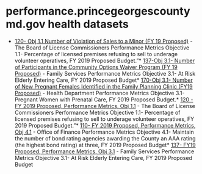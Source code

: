 # performance.princegeorgescountymd.gov health datasets
* [120- Obj 1.1 Number of Violation of Sales to a Minor  (FY 19 Proposed)](https://performance.princegeorgescountymd.gov/d/48pd-9ke7) - The Board of License Commissioners Performance Metrics Objective 1.1- Percentage of licensed premises refusing to sell to underage volunteer operatives, FY 2019 Proposed Budget.”* [137-Obj 3.1- Number of Participants in the Community Options Waiver Program (FY 19 Proposed)](https://performance.princegeorgescountymd.gov/d/75t2-qirw) - Family Services Performance Metrics Objective 3.1- At Risk Elderly Entering Care, FY 2019 Proposed Budget* [170-Obj 3.1- Number of New Pregnant Females Identified in the Family Planning Clinic  (FY19 Proposed)](https://performance.princegeorgescountymd.gov/d/5pfw-x8jh) - Health Department Performance Metrics Objective 3.1- Pregnant Women with Prenatal Care, FY 2019 Proposed Budget.* [120 - FY 2019 Proposed, Performance Metrics, Obj 1.1](https://performance.princegeorgescountymd.gov/d/4ffw-ap82) - The Board of License Commissioners Performance Metrics Objective 1.1- Percentage of licensed premises refusing to sell to underage volunteer operatives, FY 2019 Proposed Budget.”* [110- FY 2019 Proposed, Performance Metrics, Obj 4.1](https://performance.princegeorgescountymd.gov/d/xyb6-frhm) - Office of Finance Performance Metrics Objective 4.1- Maintain the number of bond rating agencies awarding the County an AAA rating (the highest bond rating) at three, FY 2019 Proposed Budget* [137- FY19 Proposed, Performance Metrics, Obj 3.1](https://performance.princegeorgescountymd.gov/d/y2z9-8i3j) - Family Services Performance Metrics Objective 3.1- At Risk Elderly Entering Care, FY 2019 Proposed Budget
